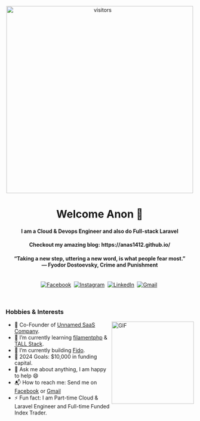 <p align="center">
    <img align="center" alt="visitors" src="https://giffiles.alphacoders.com/184/184501.gif" width="500"/>
</p>

<p>
  <h1 align="center"><b>Welcome Anon 🌻</b></h1>
</p>
<h4 align="center"><b>I am a Cloud & Devops Engineer and also do Full-stack Laravel</b></h4>
<h4 align="center">Checkout my amazing blog: https://anas1412.github.io/</h4>
<p>
  <h4 align="center"><b>“Taking a new step, uttering a new word, is what people fear most.” <br> 
― Fyodor Dostoevsky, Crime and Punishment</b></h4>
</p>


<p align="center">
<br>
<a href="https://www.facebook.com/anasb1412"><img src="https://img.shields.io/badge/facebook-%231877F2.svg?&style=for-the-badge&logo=facebook&logoColor=white" alt="Facebook" /></a>&nbsp;
<a href="https://www.instagram.com/villainesthetic/"><img src="https://img.shields.io/badge/instagram-%23E4405F.svg?&style=for-the-badge&logo=instagram&logoColor=white" alt="Instagram" /></a>&nbsp;
<a href="https://tn.linkedin.com/in/anas-bassoumi/"><img src="https://img.shields.io/badge/linkedin-%230077B5.svg?&style=for-the-badge&logo=linkedin&logoColor=white" alt="LinkedIn" /></a>&nbsp;
<a href="https://mail.google.com/mail/?view=cm&fs=1&to=anasbassoumi@gmail.com"><img src="https://img.shields.io/badge/gmail-%23D14836.svg?&style=for-the-badge&logo=gmail&logoColor=white" alt="Gmail"/></a>&nbsp;
<!--<a href="https://kkvanonymous.github.io/"><img alt="Website" src="https://img.shields.io/website?style=for-the-badge&up_message=portfolio&url=https%3A%2F%2Fkkvanonymous.github.io%2F"></a>-->
</p>

<br>

### Hobbies & Interests
<img align="right" height="220px" alt="GIF" src="https://64.media.tumblr.com/08c9e95d13b5c0805aabef5bc76c35f8/tumblr_p52u8p7Rtg1uce5h5o1_540.gif" />

- 🧗 Co-Founder of [Unnamed SaaS Company](https://github.io/anas1412).
- 🌱 I’m currently learning [filamentphp](https://filamentphp.com/) & [TALL Stack](https://tallstack.dev/).
- 🔭 I’m currently building [Fido](https://github.com/anas1412/Fido).
- 🥅 2024 Goals: $10,000 in funding capital.
- 💬 Ask me about anything, I am happy to help :smile:
- 📬 How to reach me: Send me on [Facebook](https://www.facebook.com/anasb1412/) or [Gmail](https://mail.google.com/mail/?view=cm&fs=1&to=anasbassoumi@gmail.com) 
- ⚡ Fun fact: I am Part-time Cloud & Laravel Engineer and Full-time Funded Index Trader.



